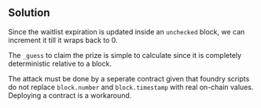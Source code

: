 ## Solution

Since the waitlist expiration is updated inside an `unchecked` block, we can increment it till it wraps back to 0.

The `_guess` to claim the prize is simple to calculate since it is completely deterministic relative to a block.

The attack must be done by a seperate contract given that foundry scripts do not replace `block.number` and `block.timestamp` with real on-chain values. Deploying a contract is a workaround. 